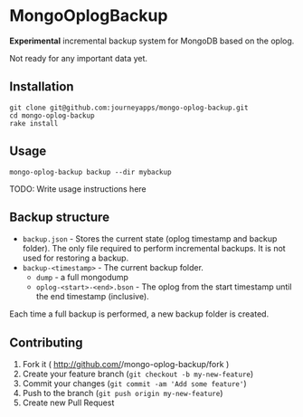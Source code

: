 # MongoOplogBackup

**Experimental** incremental backup system for MongoDB based on the oplog.

Not ready for any important data yet.

## Installation

    git clone git@github.com:journeyapps/mongo-oplog-backup.git
    cd mongo-oplog-backup
    rake install

## Usage

    mongo-oplog-backup backup --dir mybackup

TODO: Write usage instructions here

## Backup structure

* `backup.json` - Stores the current state (oplog timestamp and backup folder).
    The only file required to perform incremental backups. It is not used for restoring a backup.
* `backup-<timestamp>` - The current backup folder.
  * `dump` - a full mongodump
  * `oplog-<start>-<end>.bson` - The oplog from the start timestamp until the end timestamp (inclusive).

Each time a full backup is performed, a new backup folder is created.
## Contributing

1. Fork it ( http://github.com/<my-github-username>/mongo-oplog-backup/fork )
2. Create your feature branch (`git checkout -b my-new-feature`)
3. Commit your changes (`git commit -am 'Add some feature'`)
4. Push to the branch (`git push origin my-new-feature`)
5. Create new Pull Request
